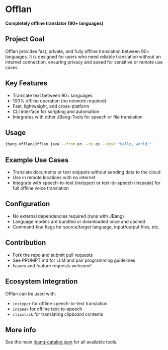 # Offlan

**Completely offline translator (90+ languages)**

## Project Goal

Offlan provides fast, private, and fully offline translation between 90+ languages. It is designed for users who need reliable translation without an internet connection, ensuring privacy and speed for sensitive or remote use cases.

## Key Features

- Translate text between 90+ languages
- 100% offline operation (no network required)
- Fast, lightweight, and cross-platform
- CLI interface for scripting and automation
- Integrates with other JBang-Tools for speech or file translation

## Usage

```sh
jbang offlan/Offlan.java --from en --to es --text "Hello, world!"
```

## Example Use Cases

- Translate documents or text snippets without sending data to the cloud
- Use in remote locations with no internet
- Integrate with speech-to-text (instyper) or text-to-speech (inspeak) for full offline voice translation

## Configuration

- No external dependencies required (runs with JBang)
- Language models are bundled or downloaded once and cached
- Command-line flags for source/target language, input/output files, etc.

## Contribution

- Fork the repo and submit pull requests
- See PROMPT.md for LLM and pair programming guidelines
- Issues and feature requests welcome!

## Ecosystem Integration

Offlan can be used with:
- `instyper` for offline speech-to-text translation
- `inspeak` for offline text-to-speech
- `clipstack` for translating clipboard contents

## More info

See the main [jbang-catalog.json](../jbang-catalog.json) for all available tools. 
